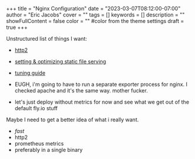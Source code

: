 +++
title = "Nginx Configuration"
date = "2023-03-07T08:12:00-07:00"
author = "Eric Jacobs"
cover = ""
tags = []
keywords = []
description = ""
showFullContent = false
color = "" #color from the theme settings
draft = true
+++

Unstructured list of things I want:

- [http2](https://ubiq.co/tech-blog/how-to-enable-http2-in-nginx/)
- [setting & optimizing static file
  serving](https://docs.nginx.com/nginx/admin-guide/web-server/serving-static-content/)
- [tuning
  guide](https://www.arubacloud.com/tutorial/filter-and-optimize-static-file-requests-with-nginx-on-ubuntu-18-04.aspx)

- EUGH, i'm going to have to run a separate exporter process for nginx. I
  checked apache and it's the same way. mother fucker.
- let's just deploy without metrics for now and see what we get out of the
  default fly.io stuff

Maybe I need to get a better idea of what i really want.

- _fast_
- http2
- prometheus metrics
- preferably in a single binary

